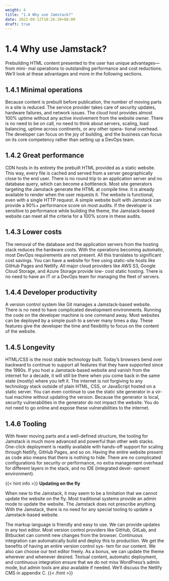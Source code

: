 ```yaml
---
weight: 4
title: "1.4 Why use Jamstack?"
date: 2022-09-12T18:26:30+08:00
draft: true
---
```

# 1.4 Why use Jamstack?

Prebuilding HTML content presented to the user has unique advantages—from mini- mal operations to outstanding performance and cost reductions. We’ll look at these advantages and more in the following sections.

## 1.4.1 Minimal operations

Because content is prebuilt before publication, the number of moving parts in a site is reduced. The service provider takes care of security updates, hardware failures, and network issues. The cloud host provides almost 100% uptime without any active involvement from the website owner. There is no need to be on call, no need to think about servers, scaling, load balancing, uptime across continents, or any other opera- tional overhead. The developer can focus on the joy of building, and the business can focus on its core competency rather than setting up a DevOps team.

## 1.4.2 Great performance

CDN hosts in its entirety the prebuilt HTML provided as a static website. This way, every file is cached and served from a server geographically close to the end user.  There is no round trip to an application server and no database query, which can  become a bottleneck. Most site generators targeting the Jamstack generate the HTML   at compile time. It is already available to render when the user requests it. The website is functional, even with a single HTTP request. A simple website built with Jamstack can provide a 90%+ performance score on most audits. If the developer is sensitive to performance while building the theme, the Jamstack-based website can meet all the criteria for a 100% score in these audits.

## 1.4.3 Lower costs

The removal of the database and the application servers from the hosting stack reduces the hardware costs. With the operations becoming automatic, most DevOps requirements are not present. All this translates to significant cost savings. You can have a website for free using static-site hosts like GitHub Pages and Netlify. All major cloud providers like AWS S3, Google Cloud Storage, and Azure Storage provide low- cost static hosting. There is no need to have an IT or a DevOps team for managing the fleet of servers.

## 1.4.4 Developer productivity

A version control system like Git manages a Jamstack-based website. There is no need to have complicated development environments. Running the code on the developer machine is one command away. Most websites can be deployed by a simple push to a server many times a day. These features give the developer the time and flexibility to focus on the content of the website.

## 1.4.5 Longevity

HTML/CSS is the most stable technology built. Today’s browsers bend over backward to continue to support all features that they have  supported since  the  1990s. If  you host a Jamstack-based website and vanish from the internet for a decade, it will still be there when you come back in the same state (mostly) where you left it. The internet is not forgiving to any technology stack outside of plain HTML, CSS, or JavaScript  hosted on a static server. You can even continue to use the static site generator in a vir- tual machine without updating the version. Because the generator is local, security vulnerabilities  in  the generator do not impact the website. You do not need to go  online and expose these vulnerabilities to the internet.

## 1.4.6 Tooling

With fewer moving parts and a well-defined structure, the tooling for Jamstack is much more advanced and powerful than other web stacks. One-click deployment is readily available with hands-off support for scaling through Netlify, GitHub Pages, and so on. Having the entire website present as code also means that there is nothing to hide. There are no complicated configurations for security or performance, no extra management overhead for different layers in the stack, and no IDE (integrated devel- opment environment).

{{< hint info >}}
**Updating on the fly**

When new to the Jamstack, it may seem to be a limitation that we cannot update the website on the fly. Most traditional systems provide an admin mode to update the website. The Jamstack does not prescribe anything. With the Jamstack, there is no need for any special tooling to update a Jamstack-based website.

The markup language is friendly and easy to use. We can provide updates in any text editor. Most version control providers like GitHub, GitLab, and Bitbucket can commit new changes from the browser. Continuous integration can automatically build and deploy this to production. We get the benefits of having an entire version control sys- tem for our content. We also can choose our text editor freely. As a bonus, we can update the theme wherever and whenever desired. Textual content, automatic deployment, and continuous integration ensure that we do not miss WordPress’s admin mode, but admin tools are also available if needed. We’ll discuss the Netlify CMS in appendix C.
{{< /hint >}}